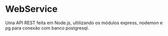 # WebService

Uma API REST feita em Node.js, ultilizando os módulos express, nodemon e pg para conexão com banco postgresql.
